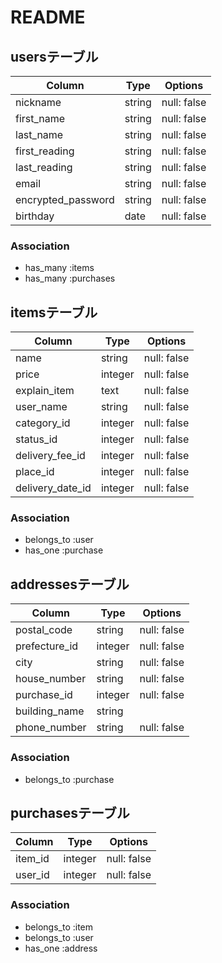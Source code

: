 # README
## usersテーブル

| Column               | Type         | Options     | 
| -------------------- | ------------ | ----------- |
| nickname             | string       | null: false | 
| first_name           | string       | null: false | 
| last_name            | string       | null: false |
| first_reading        | string       | null: false |
| last_reading         | string       | null: false |
| email                | string       | null: false | 
| encrypted_password   | string       | null: false | 
| birthday             | date         | null: false | 

### Association

- has_many :items
- has_many :purchases



## itemsテーブル

| Column                   | Type       | Options     | 
| ------------------------ | -------    | ----------- | 
| name                     | string     | null: false | 
| price                    | integer    | null: false |
| explain_item             | text       | null: false |
| user_name                | string     | null: false | 
| category_id              | integer    | null: false | 
| status_id                | integer    | null: false | 
| delivery_fee_id          | integer    | null: false | 
| place_id                 | integer    | null: false | 
| delivery_date_id         | integer    | null: false | 

### Association

- belongs_to :user
- has_one :purchase


## addressesテーブル

| Column         | Type     | Options     | 
| -------------- | -------- | ----------- | 
| postal_code    | string   | null: false | 
| prefecture_id  | integer  | null: false | 
| city           | string   | null: false |
| house_number   | string   | null: false |
| purchase_id    | integer  | null: false |
| building_name  | string   |             | 
| phone_number   | string   | null: false | 

### Association

- belongs_to :purchase


## purchasesテーブル

| Column           | Type    | Options     | 
| ---------------- | ------- | ----------- | 
| item_id          | integer | null: false | 
| user_id          | integer | null: false | 

### Association

- belongs_to :item
- belongs_to :user
- has_one :address

